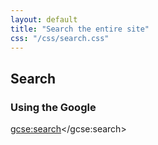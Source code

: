 ```yaml
---
layout: default
title: "Search the entire site"
css: "/css/search.css"
---
```


## Search

### Using the Google

<div class="google-custom-search">

<script>
  (function() {
    var cx = '018325092749690536096:r0i75qckh6m';
    var gcse = document.createElement('script');
    gcse.type = 'text/javascript';
    gcse.async = true;
    gcse.src = 'https://cse.google.com/cse.js?cx=' + cx;
    var s = document.getElementsByTagName('script')[0];
    s.parentNode.insertBefore(gcse, s);
  })();
</script>
<gcse:search></gcse:search>

</div>